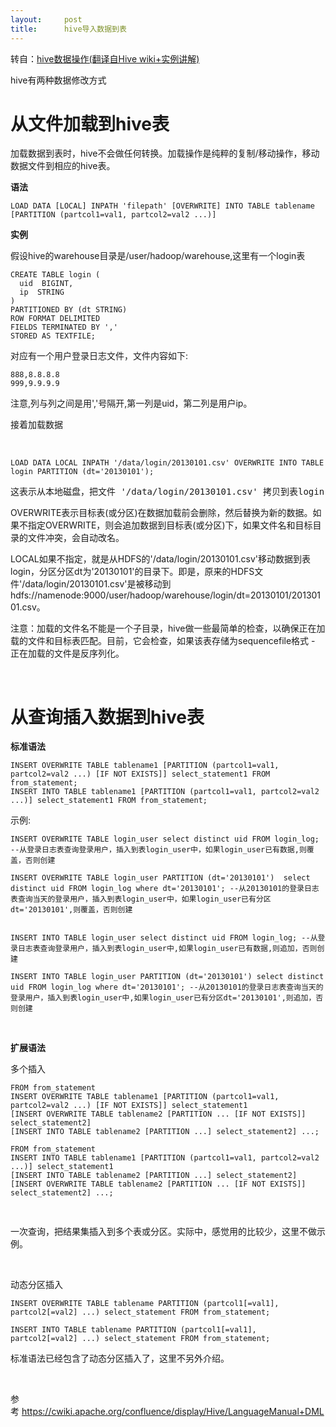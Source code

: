 ```yaml
---
layout:     post
title:      hive导入数据到表
---
```

<div id="article_content" class="article_content clearfix csdn-tracking-statistics" data-pid="blog" data-mod="popu_307" data-dsm="post">
								            <link rel="stylesheet" href="https://csdnimg.cn/release/phoenix/template/css/ck_htmledit_views-f76675cdea.css">
						<div class="htmledit_views" id="content_views">
                <p>转自：<a href="https://www.cnblogs.com/ggjucheng/archive/2013/01/04/2844673.html" rel="nofollow">hive数据操作(翻译自Hive wiki+实例讲解)</a></p>

<p>hive有两种数据修改方式</p>

<h1><strong>从文件加载到hive表</strong></h1>

<p>加载数据到表时，hive不会做任何转换。加载操作是纯粹的复制/移动操作，移动数据文件到相应的hive表。</p>

<p><strong>语法</strong></p>

<pre class="has">
<code class="language-sql">LOAD DATA [LOCAL] INPATH 'filepath' [OVERWRITE] INTO TABLE tablename [PARTITION (partcol1=val1, partcol2=val2 ...)]
</code></pre>

<pre>
<strong>实例</strong></pre>

<p>假设hive的warehouse目录是/user/hadoop/warehouse,这里有一个login表</p>

<pre class="has">
<code class="language-sql">CREATE TABLE login (
  uid  BIGINT,
  ip  STRING
)
PARTITIONED BY (dt STRING)
ROW FORMAT DELIMITED
FIELDS TERMINATED BY ','
STORED AS TEXTFILE;</code></pre>

<p>对应有一个用户登录日志文件，文件内容如下:</p>

<pre class="has">
<code>888,8.8.8.8
999,9.9.9.9</code></pre>

<p>注意,列与列之间是用','号隔开,第一列是uid，第二列是用户ip。</p>

<p>接着加载数据</p>

<p> </p>

<pre class="has">
<code class="language-sql">LOAD DATA LOCAL INPATH '/data/login/20130101.csv' OVERWRITE INTO TABLE login PARTITION (dt='20130101');
</code></pre>

<pre>
这表示从本地磁盘，把文件 '/data/login/20130101.csv' 拷贝到表login，分区dt为'20130101'的目录(在HDFS)下.加载成功后，20130101.csv会放置在 hdfs://namenode:9000/user/hadoop/warehouse/login/dt=20130101/20130101.csv。</pre>

<p>OVERWRITE表示目标表(或分区)在数据加载前会删除，然后替换为新的数据。如果不指定OVERWRITE，则会追加数据到目标表(或分区)下，如果文件名和目标目录的文件冲突，会自动改名。</p>

<p>LOCAL如果不指定，就是从HDFS的'/data/login/20130101.csv'移动数据到表login，分区分区dt为'20130101'的目录下。即是，原来的HDFS文件'/data/login/20130101.csv'是被移动到hdfs://namenode:9000/user/hadoop/warehouse/login/dt=20130101/20130101.csv。</p>

<p>注意：加载的文件名不能是一个子目录，hive做一些最简单的检查，以确保正在加载的文件和目标表匹配。目前，它会检查，如果该表存储为sequencefile格式 - 正在加载的文件是反序列化。</p>

<p> </p>

<h1><strong>从查询插入数据到hive表</strong></h1>

<p><strong>标准语法</strong></p>

<pre class="has">
<code class="language-sql">INSERT OVERWRITE TABLE tablename1 [PARTITION (partcol1=val1, partcol2=val2 ...) [IF NOT EXISTS]] select_statement1 FROM from_statement;
INSERT INTO TABLE tablename1 [PARTITION (partcol1=val1, partcol2=val2 ...)] select_statement1 FROM from_statement;</code></pre>

<p>示例:</p>

<pre class="has">
<code class="language-sql">INSERT OVERWRITE TABLE login_user select distinct uid FROM login_log; --从登录日志表查询登录用户，插入到表login_user中，如果login_user已有数据,则覆盖，否则创建

INSERT OVERWRITE TABLE login_user PARTITION (dt='20130101')  select distinct uid FROM login_log where dt='20130101'; --从20130101的登录日志表查询当天的登录用户，插入到表login_user中，如果login_user已有分区dt='20130101',则覆盖，否则创建


INSERT INTO TABLE login_user select distinct uid FROM login_log; --从登录日志表查询登录用户，插入到表login_user中,如果login_user已有数据,则追加，否则创建

INSERT INTO TABLE login_user PARTITION (dt='20130101') select distinct uid FROM login_log where dt='20130101'; --从20130101的登录日志表查询当天的登录用户，插入到表login_user中,如果login_user已有分区dt='20130101',则追加，否则创建</code></pre>

<p> </p>

<p><strong>扩展语法</strong></p>

<p>多个插入</p>

<pre class="has">
<code class="language-sql">FROM from_statement
INSERT OVERWRITE TABLE tablename1 [PARTITION (partcol1=val1, partcol2=val2 ...) [IF NOT EXISTS]] select_statement1
[INSERT OVERWRITE TABLE tablename2 [PARTITION ... [IF NOT EXISTS]] select_statement2] 
[INSERT INTO TABLE tablename2 [PARTITION ...] select_statement2] ...;

FROM from_statement
INSERT INTO TABLE tablename1 [PARTITION (partcol1=val1, partcol2=val2 ...)] select_statement1
[INSERT INTO TABLE tablename2 [PARTITION ...] select_statement2] 
[INSERT OVERWRITE TABLE tablename2 [PARTITION ... [IF NOT EXISTS]] select_statement2] ...;</code></pre>

<pre>
 </pre>

<p>一次查询，把结果集插入到多个表或分区。实际中，感觉用的比较少，这里不做示例。</p>

<p> </p>

<p>动态分区插入</p>

<pre class="has">
<code class="language-sql">INSERT OVERWRITE TABLE tablename PARTITION (partcol1[=val1], partcol2[=val2] ...) select_statement FROM from_statement;

INSERT INTO TABLE tablename PARTITION (partcol1[=val1], partcol2[=val2] ...) select_statement FROM from_statement;</code></pre>

<p>标准语法已经包含了动态分区插入了，这里不另外介绍。</p>

<p> </p>

<p>参考 <a href="https://cwiki.apache.org/confluence/display/Hive/LanguageManual+DML" rel="nofollow">https://cwiki.apache.org/confluence/display/Hive/LanguageManual+DML</a></p>            </div>
                </div>